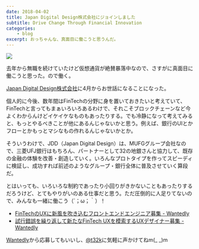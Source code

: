 ```yaml
---
date: 2018-04-02
title: Japan Digital Design株式会社にジョインしました
subtitle: Drive Change Through Financial Innovation
categories: 
    - blog
excerpt: おっちゃんな、真面目に働こうと思うんだ。
---
```


![](/mol/images/2018/0402-00.jpg)

去年から無職を続けていたけど仮想通貨が絶賛暴落中なので、さすがに真面目に働こうと思った。ので働く。

[Japan Digital Design株式会社](https://www.japan-d2.com/)に4月からお世話になることになった。

個人的に今後、数年間はFinTechの分野に身を置いておきたいと考えていて、FinTechと言ってもまぁいろいろあるわけで、それこそブロックチェーンなど今よくわからんけどイケイケなものもあったりする。でも冷静になって考えてみると、もっとやるべきことが他にあるんじゃないかと思う。例えば、銀行のUIとかフローとかもっとマシなもの作れるんじゃないかとか。

そういうわけで、JDD（Japan Digital Design）は、MUFGグループ会社なので、三菱UFJ銀行はもちろん、パートナーとして32の地銀さんと協力して、既存の金融の体験を改善・創造していく。いろんなプロトタイプを作ってスピーディに検証し、成功すれば前述のようなグループ・銀行全体に普及させていく算段だ。

とはいっても、いろいろな制約であったり小回りがきかないこともあったりするだろうけど、とてもやりがいのある仕事だと思う。ただ圧倒的に人足りてないので、みんなも一緒に働こう（´；ω；｀）！

- [FinTechのUXに新風を吹き込むフロントエンドエンジニア募集 \- Wantedly](https://www.wantedly.com/projects/190901)
- [試行錯誤を繰り返して新たなFinTech UXを模索するUXデザイナー募集 \- Wantedly](https://www.wantedly.com/projects/191608)

[Wantedly](https://www.wantedly.com/companies/japan-d2)から応募してもいいし、[@t32k](https://twitter.com/t32k)に気軽に声かけてねm(_ _)m


